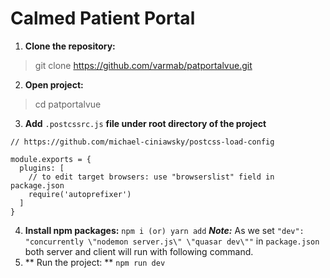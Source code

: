 # Calmed Patient Portal
1. **Clone the repository:**
> git clone https://github.com/varmab/patportalvue.git
2. **Open project:**
> cd patportalvue
3. **Add** ```.postcssrc.js``` **file under root directory of the project**
```
// https://github.com/michael-ciniawsky/postcss-load-config

module.exports = {
  plugins: [
    // to edit target browsers: use "browserslist" field in package.json
    require('autoprefixer')
  ]
}
```
4. **Install npm packages:** ``` npm i (or) yarn add ```
**_Note:_** As we set ``` "dev": "concurrently \"nodemon server.js\" \"quasar dev\"" ``` in ``` package.json ``` both server and client will run with following command.
5. ** Run the project: ** ``` npm run dev ```
